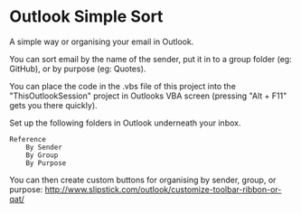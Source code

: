 Outlook Simple Sort
===================

A simple way or organising your email in Outlook.

You can sort email by the name of the sender, put it in to a group folder (eg: GitHub), or by purpose (eg: Quotes).

You can place the code in the .vbs file of this project into the "ThisOutlookSession" project in Outlooks VBA screen (pressing "Alt + F11" gets you there quickly).

Set up the following folders in Outlook underneath your inbox.

	Reference
		By Sender
		By Group
		By Purpose
		
You can then create custom buttons for organising by sender, group, or purpose: http://www.slipstick.com/outlook/customize-toolbar-ribbon-or-qat/
